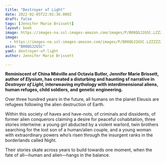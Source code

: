 ```yaml
---
title: "Destroyer of Light"
date: 2022-02-05T22:01:36.000Z
draft: false
tags: [Jennifer Marie Brissett]
layout: book
image: https://images-na.ssl-images-amazon.com/images/P/B08QGJ2G5C.LZZZZZZZ.jpg
image: 
  - https://images-na.ssl-images-amazon.com/images/P/B08QGJ2G5C.LZZZZZZZ.jpg
asin: "B08QGJ2G5C"
yaml: destroyer-of-light
author: Jennifer Marie Brissett

---
```


**Reminiscent of China Miéville and Octavia Butler, Jennifer Marie Brissett, author of *Elysium*, has created a disturbing and haunting sf narrative in *Destroyer of Light*, interweaving mythology with interdimensional aliens, human refuges, child soldiers, and genetic engineering.**  
  
Over three hundred years in the future, all humans on the planet Eleusis are refugees following the alien destruction of Earth.  
  
Within this society of haves and have-nots, of criminals and dissidents, of former alien conquerors claiming a desire for peaceful cohabitation, three stories intertwine: a young girl abducted by a violent warlord, twin brothers searching for the lost son of a human/alien couple, and a young woman with extraordinary powers who’s risen through the insurgent ranks in the borderlands called Night.  
  
Their stories skate across years to build towards one moment, when the fate of all—human and alien—hangs in the balance.